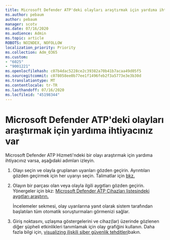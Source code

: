```yaml
---
title: Microsoft Defender ATP'deki olayları araştırmak için yardıma ihtiyacınız var
ms.author: pebaum
author: pebaum
manager: scotv
ms.date: 07/16/2020
ms.audience: Admin
ms.topic: article
ROBOTS: NOINDEX, NOFOLLOW
localization_priority: Priority
ms.collection: Adm_O365
ms.custom:
- "6025"
- "9001221"
ms.openlocfilehash: c07b4dac5228ce2c39382a70b41b7acaa49d05f5
ms.sourcegitcommit: c078058ee0b77ee1f1496feb2f3a5773e3e3b30d
ms.translationtype: MT
ms.contentlocale: tr-TR
ms.lasthandoff: 07/16/2020
ms.locfileid: "45198344"
---
```

# <a name="need-help-investigating-incidents-in-microsoft-defender-atp"></a>Microsoft Defender ATP'deki olayları araştırmak için yardıma ihtiyacınız var

Microsoft Defender ATP Hizmeti'ndeki bir olayı araştırmak için yardıma ihtiyacınız varsa, aşağıdaki adımları izleyin.

1. Olayı seçin ve olayla gruplanan uyarıları gözden geçirin. Ayrıntıları gözden geçirmek için her uyarıyı seçin. Talimatlar için [bkz.](https://docs.microsoft.com/windows/security/threat-protection/microsoft-defender-atp/investigate-alerts)
2. Olayın bir parçası olan veya olayla ilgili aygıtları gözden geçirin. Yönergeler için bkz: [Microsoft Defender ATP Cihazları listesindeki aygıtları araştırın.](https://docs.microsoft.com/windows/security/threat-protection/microsoft-defender-atp/investigate-machines)<br/>
 
    İncelemeler sekmesi, olay uyarılarına yanıt olarak sistem tarafından başlatılan tüm otomatik soruşturmaları görmenizi sağlar.
3. Giriş noktasını, uzlaşma göstergelerini ve cihaz(lar) üzerinde gözlenen diğer şüpheli etkinlikleri tanımlamak için olay grafiğini kullanın. Daha fazla bilgi için, [visualizing ilişkili siber güvenlik tehditleri](https://docs.microsoft.com/windows/security/threat-protection/microsoft-defender-atp/investigate-incidents#visualizing-associated-cybersecurity-threats)bakın.  